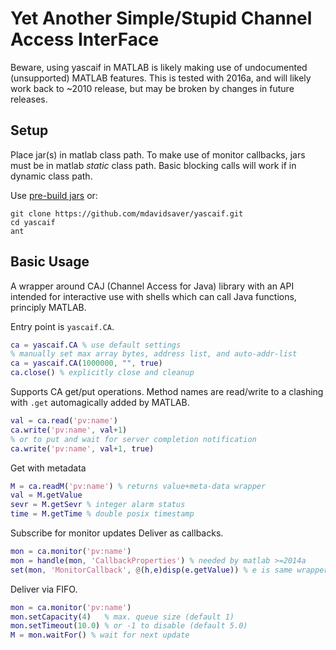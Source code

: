 Yet Another Simple/Stupid Channel Access InterFace
==================================================

Beware, using yascaif in MATLAB is likely making use
of undocumented (unsupported) MATLAB features.
This is tested with 2016a, and will likely work back to ~2010 release,
but may be broken by changes in future releases.

Setup
-----

Place jar(s) in matlab class path.
To make use of monitor callbacks, jars must be in matlab _static_ class path.
Basic blocking calls will work if in dynamic class path.

Use [pre-build jars](https://github.com/mdavidsaver/yascaif/releases)
or:

```
git clone https://github.com/mdavidsaver/yascaif.git
cd yascaif
ant
```

Basic Usage
-----------

A wrapper around CAJ (Channel Access for Java) library
with an API intended for interactive use with shells
which can call Java functions, principly MATLAB.

Entry point is ```yascaif.CA```.

```matlab
ca = yascaif.CA % use default settings
% manually set max array bytes, address list, and auto-addr-list
ca = yascaif.CA(1000000, "", true)
ca.close() % explicitly close and cleanup
```

Supports CA get/put operations.
Method names are read/write to a clashing with ```.get``` automagically added by MATLAB.

```matlab
val = ca.read('pv:name')
ca.write('pv:name', val+1)
% or to put and wait for server completion notification
ca.write('pv:name', val+1, true)
```

Get with metadata

```matlab
M = ca.readM('pv:name') % returns value+meta-data wrapper
val = M.getValue
sevr = M.getSevr % integer alarm status
time = M.getTime % double posix timestamp
```

Subscribe for monitor updates
Deliver as callbacks.

```matlab
mon = ca.monitor('pv:name')
mon = handle(mon, 'CallbackProperties') % needed by matlab >=2014a
set(mon, 'MonitorCallback', @(h,e)disp(e.getValue)) % e is same wrapper as readM()
```

Deliver via FIFO.

```matlab
mon = ca.monitor('pv:name')
mon.setCapacity(4)   % max. queue size (default 1)
mon.setTimeout(10.0) % or -1 to disable (default 5.0)
M = mon.waitFor() % wait for next update
```
